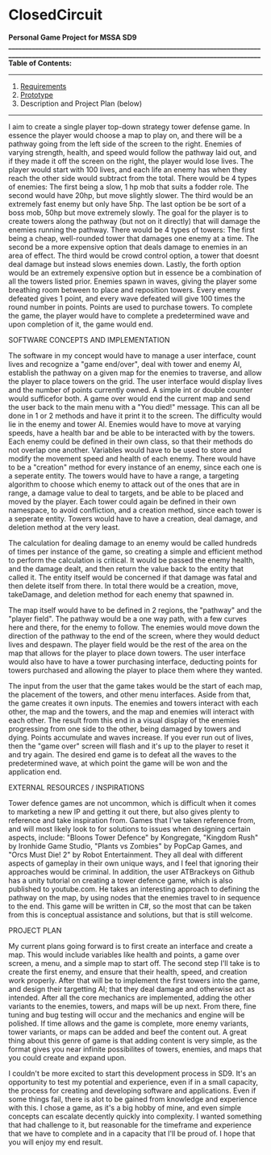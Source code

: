 # ClosedCircuit
**Personal Game Project for MSSA SD9**<br>
**______________________________________________________________________________________________________________________________________________________**<br>
**Table of Contents:** <br>
________________________________________________________________________________________________________________________________________________
1. [Requirements](https://github.com/Makairo/ClosedCircuit/tree/main/Requirements) <br>
2. [Prototype](https://github.com/Makairo/ClosedCircuit/tree/main/Prototype) <br>
3. Description and Project Plan (below) <br>
________________________________________________________________________________________________________________________________________________

I aim to create a single player top-down strategy tower defense game. In essence the player would choose a map to play on, and there will
be a pathway going from the left side of the screen to the right. Enemies of varying strength, health, and speed would follow the pathway laid out, and if they 
made it off the screen on the right, the player would lose lives. The player would start with 100 lives, and each life an enemy has when they reach the 
other side would subtract from the total. There would be 4 types of enemies: The first being a slow, 1 hp mob that suits a fodder role. The second would have 20hp, 
but move slightly slower. The third would be an extremely fast enemy but only have 5hp. The last option be be sort of a boss mob, 50hp but move extremely slowly.
The goal for the player is to create towers along the pathway (but not on it directly) that will damage the enemies running the pathway. There would be 4 types 
of towers: The first being a cheap, well-rounded tower that damages one enemy at a time. The second be a more expensive option that deals damage to enemies in
an area of effect. The third would be crowd control option, a tower that doesnt deal damage but instead slows enemies down. Lastly, the forth option would be an
extremely expensive option but in essence be a combination of all the towers listed prior. Enemies spawn in waves, giving the player some breathing room between
to place and reposition towers. Every enemy defeated gives 1 point, and every wave defeated will give 100 times the round number in points. Points are used to
purchase towers. To complete the game, the player would have to complete a predetermined wave and upon completion of it, the game would end.

SOFTWARE CONCEPTS AND IMPLEMENTATION

The software in my concept would have to manage a user interface, count lives and recognize a "game end/over", deal with tower and enemy AI, establish the pathway on 
a given map for the enemies to traverse, and allow the player to place towers on the grid. The user interface would display lives and the number of points 
currently owned. A simple int or double counter would sufficefor both. A game over would end the current map and send the user back to the main menu with a 
"You died!" message. This can all be done in 1 or 2 methods and have it print it to the screen. The difficulty would lie in the enemy and tower AI. Enemies 
would have to move at varying speeds, have a health bar and be able to be interacted with by the towers. Each enemy could be defined in their own class, so that 
their methods do not overlap one another. Variables would have to be used to store and modify the movement speed and health of each enemy. There would have to 
be a "creation" method for every instance of an enemy, since each one is a seperate entity.	The towers would have to have a range, a targeting algorithm to choose 
which enemy to attack out of the ones that are in range, a damage value to deal to targets, and be able to be placed and moved by the player. Each tower could 
again be defined in their own namespace, to avoid confliction, and a creation method, since each tower is a seperate entity. Towers would have to have a creation,
deal damage, and deletion method at the very least.

The calculation for dealing damage to an enemy would be called hundreds of times per instance of the game, so creating a simple and efficient method to perform
the calculation is critical. It would be passed the enemy health, and the damage dealt, and then return the value back to the entity that called it. The entity itself
would be concerned if that damage was fatal and then delete itself from there. In total there would be a creation, move, takeDamage, and deletion method for each
enemy that spawned in. 

The map itself would have to be defined in 2 regions, the "pathway" and the "player field". The pathway would be a one way path, with a few curves here and there, 
for the enemy to follow. The enemies would move down the direction of the pathway to the end of the screen, where they would deduct lives and despawn. The 
player field would be the rest of the area on the map that allows for the player to place down towers. The user interface would also have to have a tower 
purchasing interface, deducting points for towers purchased and allowing the player to place them where they wanted.

The input from the user that the game takes would be the start of each map, the placement of the towers, and other menu interfaces. Aside from that, the game
creates it own inputs. The enemies and towers interact with each other, the map and the towers, and the map and enemies will interact with each other. The result 
from this end in a visual display of the enemies progressing from one side to the other, being damaged by towers and dying. Points accumulate and waves increase. 
If you ever run out of lives, then the "game over" screen will flash and it's up to the player to reset it and try again. The desired end game is to defeat all
the waves to the predetermined wave, at which point the game will be won and the application end.

EXTERNAL RESOURCES / INSPIRATIONS

Tower defence games are not uncommon, which is difficult when it comes to marketing a new IP and getting it out there, but also gives plenty to reference and
take inspiration from. Games that I've taken reference from, and will most likely look to for solutions to issues when designing certain aspects, include: "Bloons
Tower Defence" by Kongregate, "Kingdom Rush" by Ironhide Game Studio, "Plants vs Zombies" by PopCap Games, and "Orcs Must Die! 2" by Robot Entertainment. They all 
deal with different aspects of gameplay in their own unique ways, and I feel that ignoring their approaches would be criminal. In addition, the user ATBrackeys 
on Github has a unity tutorial on creating a tower defence game, which is also published to youtube.com. He takes an interesting approach to defining the 
pathway on the map, by using nodes that the enemies travel to in sequence to the end. This game will be written in C#, so the most that can be taken from this 
is conceptual assistance and solutions, but that is still welcome.

PROJECT PLAN

My current plans going forward is to first create an interface and create a map. This would include variables like health and points, a game over screen, 
a menu, and a simple map to start off. The second step I'll take is to create the first enemy, and ensure that their health, speed, and creation work properly.
After that will be to implement the first towers into the game, and design their targetting AI; that they deal damage and otherwise act as intended. 
After all the core mechanics are implemented, adding the other variants to the enemies, towers, and maps will be up next. From there, fine tuning and bug testing 
will occur and the mechanics and engine will be polished. If time allows and the game is complete, more enemy variants, tower variants, or maps can be added and 
beef the content out. A great thing about this genre of game is that adding content is very simple, as the format gives you near infinite possibilites of towers,
enemies, and maps that you could create and expand upon.

I couldn't be more excited to start this development process in SD9. It's an opportunity to test my potential and experience, even if in a small capacity,
the process for creating and developing software and applications. Even if some things fail, there is alot to be gained from knowledge and experience with this.
I chose a game, as it's a big hobby of mine, and even simple concepts can escalate decently quickly into complexity. I wanted something that had challenge to it, 
but reasonable for the timeframe and experience that we have to complete and in a capacity that I'll be proud of. I hope that you will enjoy my end result.
